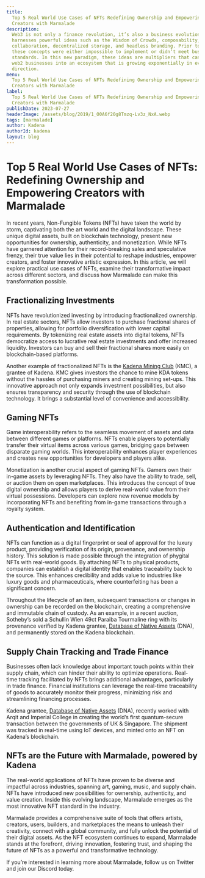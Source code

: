 ```yaml
---
title:
  Top 5 Real World Use Cases of NFTs Redefining Ownership and Empowering
  Creators with Marmalade
description:
  Web3 is not only a finance revolution, it’s also a business evolution that
  harnesses powerful ideas such as the Wisdom of Crowds, composability,
  collaboration, decentralized storage, and headless branding. Prior to web3,
  these concepts were either impossible to implement or didn’t meet business
  standards. In this new paradigm, these ideas are multipliers that can launch
  web2 businesses into an ecosystem that is growing exponentially in every
  direction.
menu:
  Top 5 Real World Use Cases of NFTs Redefining Ownership and Empowering
  Creators with Marmalade
label:
  Top 5 Real World Use Cases of NFTs Redefining Ownership and Empowering
  Creators with Marmalade
publishDate: 2023-07-27
headerImage: /assets/blog/2019/1_O0A6f20g8Tmzq-Lv3z_NxA.webp
tags: [marmalade]
author: Kadena
authorId: kadena
layout: blog
---
```


# Top 5 Real World Use Cases of NFTs: Redefining Ownership and Empowering Creators with Marmalade

In recent years, Non-Fungible Tokens (NFTs) have taken the world by storm,
captivating both the art world and the digital landscape. These unique digital
assets, built on blockchain technology, present new opportunities for ownership,
authenticity, and monetization. While NFTs have garnered attention for their
record-breaking sales and speculative frenzy, their true value lies in their
potential to reshape industries, empower creators, and foster innovative
artistic expression. In this article, we will explore practical use cases of
NFTs, examine their transformative impact across different sectors, and discuss
how Marmalade can make this transformation possible.

## **Fractionalizing Investments**

NFTs have revolutionized investing by introducing fractionalized ownership. In
real estate sectors, NFTs allow investors to purchase fractional shares of
properties, allowing for portfolio diversification with lower capital
requirements. By tokenizing real estate assets into digital tokens, NFTs
democratize access to lucrative real estate investments and offer increased
liquidity. Investors can buy and sell their fractional shares more easily on
blockchain-based platforms.

Another example of fractionalized NFTs is the
[Kadena Mining Club](https://kdamining.club/) (KMC), a grantee of Kadena. KMC
gives investors the chance to mine KDA tokens without the hassles of purchasing
miners and creating mining set-ups. This innovative approach not only expands
investment possibilities, but also ensures transparency and security through the
use of blockchain technology. It brings a substantial level of convenience and
accessibility.

## **Gaming NFTs**

Game interoperability refers to the seamless movement of assets and data between
different games or platforms. NFTs enable players to potentially transfer their
virtual items across various games, bridging gaps between disparate gaming
worlds. This interoperability enhances player experiences and creates new
opportunities for developers and players alike.

Monetization is another crucial aspect of gaming NFTs. Gamers own their in-game
assets by leveraging NFTs. They also have the ability to trade, sell, or auction
them on open marketplaces. This introduces the concept of true digital ownership
and allows players to derive real-world value from their virtual possessions.
Developers can explore new revenue models by incorporating NFTs and benefiting
from in-game transactions through a royalty system.

## **Authentication and Identification**

NFTs can function as a digital fingerprint or seal of approval for the luxury
product, providing verification of its origin, provenance, and ownership
history. This solution is made possible through the integration of phygital NFTs
with real-world goods. By attaching NFTs to physical products, companies can
establish a digital identity that enables traceability back to the source. This
enhances credibility and adds value to industries like luxury goods and
pharmaceuticals, where counterfeiting has been a significant concern.

Throughout the lifecycle of an item, subsequent transactions or changes in
ownership can be recorded on the blockchain, creating a comprehensive and
immutable chain of custody. As an example, in a recent auction, Sotheby’s sold a
Schullin Wien 49ct Paraiba Tourmaline ring with its provenance verified by
Kadena grantee, [Database of Native Assets](https://thedna.tech/) (DNA), and
permanently stored on the Kadena blockchain.

## **Supply Chain Tracking and Trade Finance**

Businesses often lack knowledge about important touch points within their supply
chain, which can hinder their ability to optimize operations. Real-time tracking
facilitated by NFTs brings additional advantages, particularly in trade finance.
Financial institutions can leverage the real-time traceability of goods to
accurately monitor their progress, minimizing risk and streamlining financing
processes.

Kadena grantee, [Database of Native Assets](https://thedna.tech/) (DNA),
recently worked with Arqit and Imperial College in creating the world’s first
quantum-secure transaction between the governments of UK & Singapore. The
shipment was tracked in real-time using IoT devices, and minted onto an NFT on
Kadena’s blockchain.

## **NFTs are the Future with Marmalade, powered by Kadena**

The real-world applications of NFTs have proven to be diverse and impactful
across industries, spanning art, gaming, music, and supply chain. NFTs have
introduced new possibilities for ownership, authenticity, and value creation.
Inside this evolving landscape, Marmalade emerges as the most innovative NFT
standard in the industry.

Marmalade provides a comprehensive suite of tools that offers artists, creators,
users, builders, and marketplaces the means to unleash their creativity, connect
with a global community, and fully unlock the potential of their digital assets.
As the NFT ecosystem continues to expand, Marmalade stands at the forefront,
driving innovation, fostering trust, and shaping the future of NFTs as a
powerful and transformative technology.

If you’re interested in learning more about Marmalade, follow us on Twitter and
join our Discord today.

